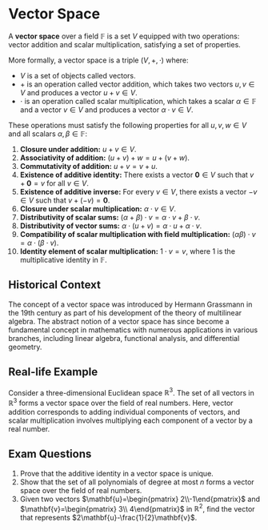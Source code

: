 # Vector Space

A **vector space** over a field $\mathbb{F}$ is a set $V$ equipped with two operations: vector addition and scalar multiplication, satisfying a set of properties. 

More formally, a vector space is a triple $(V,+,\cdot)$ where:
- $V$ is a set of objects called vectors.
- $+$ is an operation called vector addition, which takes two vectors $u, v\in V$ and produces a vector $u+ v\in V$.
- $\cdot$ is an operation called scalar multiplication, which takes a scalar $\alpha\in\mathbb{F}$ and a vector $v\in V$ and produces a vector $\alpha\cdot v\in V$.

These operations must satisfy the following properties for all $u, v, w\in V$ and all scalars $\alpha,\beta\in\mathbb{F}$:
1. **Closure under addition:** $u+ v\in V$.
2. **Associativity of addition:** $(u+ v)+ w= u+(v+ w)$.
3. **Commutativity of addition:** $u+ v= v+ u$.
4. **Existence of additive identity:** There exists a vector $\mathbf{0}\in V$ such that $v+\mathbf{0}= v$ for all $v\in V$.
5. **Existence of additive inverse:** For every $v\in V$, there exists a vector $-v\in V$ such that $v+(-v)=\mathbf{0}$.
6. **Closure under scalar multiplication:** $\alpha\cdot v\in V$.
7. **Distributivity of scalar sums:** $(\alpha+\beta)\cdot v=\alpha\cdot v+\beta\cdot v$.
8. **Distributivity of vector sums:** $\alpha\cdot(u+ v)=\alpha\cdot u+\alpha\cdot v$.
9. **Compatibility of scalar multiplication with field multiplication:** $(\alpha\beta)\cdot v=\alpha\cdot(\beta\cdot v)$.
10. **Identity element of scalar multiplication:** $1\cdot v= v$, where $1$ is the multiplicative identity in $\mathbb{F}$.

## Historical Context
The concept of a vector space was introduced by Hermann Grassmann in the 19th century as part of his development of the theory of multilinear algebra. The abstract notion of a vector space has since become a fundamental concept in mathematics with numerous applications in various branches, including linear algebra, functional analysis, and differential geometry.

## Real-life Example
Consider a three-dimensional Euclidean space $\mathbb{R}^3$. The set of all vectors in $\mathbb{R}^3$ forms a vector space over the field of real numbers. Here, vector addition corresponds to adding individual components of vectors, and scalar multiplication involves multiplying each component of a vector by a real number.

## Exam Questions
1. Prove that the additive identity in a vector space is unique.
2. Show that the set of all polynomials of degree at most $n$ forms a vector space over the field of real numbers.
3. Given two vectors $\mathbf{u}=\begin{pmatrix} 2\\-1\end{pmatrix}$ and $\mathbf{v}=\begin{pmatrix} 3\\ 4\end{pmatrix}$ in $\mathbb{R}^2$, find the vector that represents $2\mathbf{u}-\frac{1}{2}\mathbf{v}$.